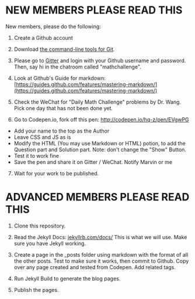 # NEW MEMBERS PLEASE READ THIS

New members, please do the following:

1. Create a Github account

2. Download [the command-line tools for Git](https://git-scm.com/).

3. Please go to [Gitter](gitter.im) and login with your Github username and password. Then, say hi in the chatroom called "mathchallenge".

4. Look at Github's Guide for markdown: [https://guides.github.com/features/mastering-markdown/](https://guides.github.com/features/mastering-markdown/)

5. Check the WeChat for "Daily Math Challenge" problems by Dr. Wang. Pick one day that has not been done yet.

6. Go to Codepen.io, fork off this pen: http://codepen.io/hq-z/pen/EVgwPG
* Add your name to the top as the Author
* Leave CSS and JS as is
* Modify the HTML (You may use Markdown or HTML) potion, to add the Question part and Solution part. Note: don't change the "Show" Button.
* Test it to work fine
* Save the pen and share it on Gitter / WeChat. Notify Marvin or me

7. Wait for your work to be published.


# ADVANCED MEMBERS PLEASE READ THIS

1. Clone this repository.

2. Read the Jekyll Docs: [jekyllrb.com/docs/](jekyllrb.com/docs/) This is what we will use. Make sure you have Jekyll working.

3. Create a page in the _posts folder using markdown with the format of all the other posts. Test to make sure it works, then commit to Github. Copy over any page created and tested from Codepen. Add related tags.

4. Run Jekyll Build to generate the blog pages.

5. Publish the pages.
